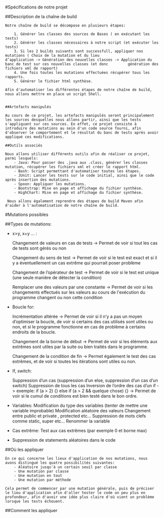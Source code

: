 #Spécifications de notre projet

##Description de la chaîne de build

    Notre chaîne de build se décompose en plusieurs étapes:

        1. Générer les classes des sources de Bases ( en exécutant les tests)
        2. Générer les classes nécessaires à notre script (et exécuter les tests)
        3. Si les 2 builds suivants sont successfull, appliquer nos mutations ( Choix de la mutation et du lieu                    d’application -> Génération des nouvelles classes -> Application du banc de test sur ces nouvelles classes (et donc         génération des fichiers xml de rapport)
        4. Une fois toutes les mutations effectuées récupérer tous les rapports. 
        5. Générer le fichier html synthèse.

    Afin d'automatiser les différentes étapes de notre chaîne de build, nous allons mettre en place un script Shell.


    ##Artefacts manipulés
    
    Au cours de ce projet, les artefacts manipulés seront principalement les sources desquelles nous allons partir, ainsi que les tests s'appliquant sur ces sources. En effet, ce projet consiste à introduire des mutations au sein d'un code source fourni, afin d'observer le comportement et le résultat du banc de tests après avoir appliqué ces modifications.

    ##Outils associés
    
    Nous allons utiliser différents outils afin de réaliser ce projet, parmi lesquels:
        - Java: Pour passer des .java aux .class, générer les classes mutation, récupérer les fichiers xml et créer le rapport html.
        - Bash: Script permettant d'automatiser toutes les étapes.
        - JUnit: Lancer les tests sur le code initial, ainsi que le code après insertion des mutations.
        - Spoon: Appliquer les mutations.
        - Bootstrap: Mise en page et affichage du fichier synthèse. 
        - HighChart: Mise en page et affichage du fichier synthèse.
        
     Nous allons également reprendre des étapes de build Maven afin d'aider à l'automatisation de notre chaîne de build.


#Mutations possibles

##Types de mutations:

- x>y, x+y … :

    Changement de valeurs en cas de tests
        → Permet de voir si tout les cas de tests sont gérés ou non
    
    Changement du sens de test
        → Permet de voir si le test est exact et si il y a éventuellement un cas extrême qui pourrait poser problème
    
    Changement de l’opérateur de test
    → Permet de voir si le test est unique (une seule manière de détecter la condition)
    
    Remplacer une des valeurs par une constante
        → Permet de voir si les changements effectués sur les valeurs au cours de l'exécution du programme changent ou non cette condition

- Boucle for:

    Incrémentation altérée
        → Permet de voir si il n’y a pas un moyen d’optimiser la boucle, de voir si certains des cas utilisés sont utiles ou non, et si le programme fonctionne en cas de problème à certains endroits de la boucle.
    
    Changement de la borne de début
        → Permet de voir si les éléments aux extrêmes sont utiles par la suite ou bien traités dans le programme.
    
    Changement de la condition de fin
        → Permet également le test des cas extrêmes, et de voir si toutes les itérations sont utiles ou non.

- If, switch:

    Suppression d’un cas (suppression d’un else, suppression d’un cas d’un switch)
    Suppression de tous les cas
    Inversion de l’ordre des cas d’un if
    -> exemple: if (a > 2) {} else if (a > 2 && quelque chose) {}
        → Permet de voir si le cumul de conditions est bien testé dans le bon ordre.

- Variables:
    Modification du type des variables (tenter de mettre une variable improbable)
    Modification aléatoire des valeurs
    Changement entre public et private , protected etc…
    Suppression de mots clefs comme static, super etc…
    Renommer la variable

- Cas extrême:
    Test aux cas extrêmes (par exemple 0 et borne max)

- Suppression de statements aléatoires dans le code

##Où les appliquer

    En ce qui concerne les lieux d'application de nos mutations, nous avons distingué les quatre possibilités suivantes:
        - Aléatoire jusqu'à un certain seuil par classe
        - Une mutation par classe
        - Une mutation en tout
        - Une mutation par méthode
        
    Cela permet de commencer par une mutation générale, puis de préciser le lieu d'application afin d'aller tester le code un peu plus en profondeur, afin d'avoir une idée plus claire d'où vient un problème lorsque les tests échouent.

##Comment les appliquer

